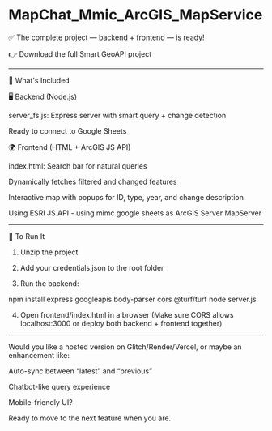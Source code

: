 # MapChat_Mmic_ArcGIS_MapService
✅ The complete project — backend + frontend — is ready!

👉 Download the full Smart GeoAPI project


---

📁 What's Included

🖥 Backend (Node.js)

server_fs.js: Express server with smart query + change detection

Ready to connect to Google Sheets


🌍 Frontend (HTML + ArcGIS JS API)

index.html: Search bar for natural queries

Dynamically fetches filtered and changed features

Interactive map with popups for ID, type, year, and change description

Using ESRI JS API - using mimc google sheets as ArcGIS Server MapServer


---

🚀 To Run It

1. Unzip the project


2. Add your credentials.json to the root folder


3. Run the backend:

npm install express googleapis body-parser cors @turf/turf
node server.js


4. Open frontend/index.html in a browser (Make sure CORS allows localhost:3000 or deploy both backend + frontend together)




---

Would you like a hosted version on Glitch/Render/Vercel, or maybe an enhancement like:

Auto-sync between “latest” and “previous”

Chatbot-like query experience

Mobile-friendly UI?


Ready to move to the next feature when you are.
